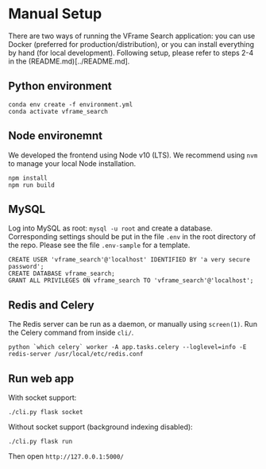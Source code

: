 # Manual Setup

There are two ways of running the VFrame Search application: you can use Docker (preferred for production/distribution), or you can install everything by hand (for local development).  Following setup, please refer to steps 2-4 in the (README.md)[../README.md].

## Python environment

```
conda env create -f environment.yml
conda activate vframe_search
```

## Node environemnt

We developed the frontend using Node v10 (LTS).  We recommend using `nvm` to manage your local Node installation.

```
npm install
npm run build
```

## MySQL

Log into MySQL as root: `mysql -u root` and create a database. Corresponding settings should be put in the file `.env` in the root directory of the repo.  Please see the file `.env-sample` for a template.

```
CREATE USER 'vframe_search'@'localhost' IDENTIFIED BY 'a very secure password';
CREATE DATABASE vframe_search;
GRANT ALL PRIVILEGES ON vframe_search TO 'vframe_search'@'localhost';
```

## Redis and Celery

The Redis server can be run as a daemon, or manually using `screen(1)`.  Run the Celery command from inside `cli/`.

```
python `which celery` worker -A app.tasks.celery --loglevel=info -E
redis-server /usr/local/etc/redis.conf
```

## Run web app

With socket support:

```
./cli.py flask socket
```

Without socket support (background indexing disabled):

```
./cli.py flask run
```

Then open `http://127.0.0.1:5000/`
